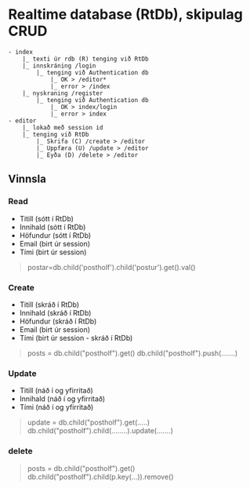 # Realtime database (RtDb), skipulag CRUD

```
- index
    |_ texti úr rdb (R) tenging við RtDb
    |_ innskráning /login 
        |_ tenging við Authentication db
            |_ OK > /editor*
            |_ error > /index
    |_ nyskraning /register
        |_ tenging við Authentication db
            |_ OK > index/login
            |_ error > index
- editor
    |_ lokað með session id
    |_ tenging við RtDb
        |_ Skrifa (C) /create > /editor
        |_ Uppfæra (U) /update > /editor
        |_ Eyða (D) /delete > /editor

```

## Vinnsla

### Read

- Titill (sótt í RtDb)
- Innihald (sótt í RtDb)
- Höfundur (sótt í RtDb)
- Email (birt úr session)
- Tími (birt úr session)

> postar=db.child('postholf').child('postur').get().val()

### Create

- Titill (skráð í RtDb)
- Innihald (skráð í RtDb)
- Höfundur (skráð í RtDb)
- Email (birt úr session)
- Tími (birt úr session - skráð í RtDb)

> posts = db.child("postholf").get()
> db.child("postholf").push(.......)

### Update

- Titill (náð í og yfirritað)
- Innihald (náð í og yfirritað)
- Tími (náð í og yfirritað)

> update = db.child("postholf").get(.....)
> db.child("postholf").child(........).update(.......)

### delete

> posts = db.child("postholf").get()
> db.child("postholf").child(p.key(...)).remove() 